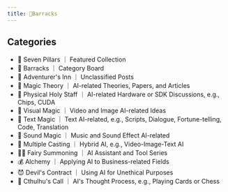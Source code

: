 ```yaml
---
title: 🎯Barracks
---
```



## Categories
* 🗿 Seven Pillars ｜ Featured Collection
* 🎯 Barracks ｜ Category Board
* 🍺 Adventurer's Inn ｜ Unclassified Posts
* 🧪 Magic Theory ｜ AI-related Theories, Papers, and Articles
* 🦯 Physical Holy Staff ｜ AI-related Hardware or SDK Discussions, e.g., Chips, CUDA
* 🎨 Visual Magic ｜ Video and Image AI-related Ideas
* 📝 Text Magic ｜ Text AI-related, e.g., Scripts, Dialogue, Fortune-telling, Code, Translation
* 🎵 Sound Magic ｜ Music and Sound Effect AI-related
* 🧙 Multiple Casting ｜ Hybrid AI, e.g., Video-Image-Text AI
* 🧚‍♀️ Fairy Summoning ｜ AI Assistant and Tool Series
* 💰 Alchemy ｜ Applying AI to Business-related Fields
* 😈 Devil's Contract ｜ Using AI for Unethical Purposes
* 🐙 Cthulhu's Call ｜ AI's Thought Process, e.g., Playing Cards or Chess